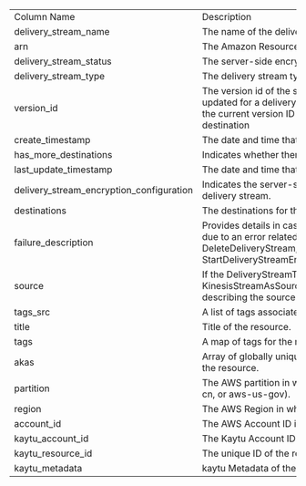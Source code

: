 <table>
	<tr><td>Column Name</td><td>Description</td></tr>
	<tr><td>delivery_stream_name</td><td>The name of the delivery stream.</td></tr>
	<tr><td>arn</td><td>The Amazon Resource Name (ARN) of the delivery stream.</td></tr>
	<tr><td>delivery_stream_status</td><td>The server-side encryption type used on the stream.</td></tr>
	<tr><td>delivery_stream_type</td><td>The delivery stream type.</td></tr>
	<tr><td>version_id</td><td>The version id of the stream. Each time the destination is updated for a delivery stream, the version ID is changed, and the current version ID is required when updating the destination</td></tr>
	<tr><td>create_timestamp</td><td>The date and time that the delivery stream was created.</td></tr>
	<tr><td>has_more_destinations</td><td>Indicates whether there are more destinations available to list.</td></tr>
	<tr><td>last_update_timestamp</td><td>The date and time that the delivery stream was last updated.</td></tr>
	<tr><td>delivery_stream_encryption_configuration</td><td>Indicates the server-side encryption (SSE) status for the delivery stream.</td></tr>
	<tr><td>destinations</td><td>The destinations for the stream.</td></tr>
	<tr><td>failure_description</td><td>Provides details in case one of the following operations fails due to an error related to KMS: CreateDeliveryStream, DeleteDeliveryStream, StartDeliveryStreamEncryption,StopDeliveryStreamEncryption.</td></tr>
	<tr><td>source</td><td>If the DeliveryStreamType parameter is KinesisStreamAsSource, a SourceDescription object describing the source Kinesis data stream.</td></tr>
	<tr><td>tags_src</td><td>A list of tags associated with the delivery stream.</td></tr>
	<tr><td>title</td><td>Title of the resource.</td></tr>
	<tr><td>tags</td><td>A map of tags for the resource.</td></tr>
	<tr><td>akas</td><td>Array of globally unique identifier strings (also known as) for the resource.</td></tr>
	<tr><td>partition</td><td>The AWS partition in which the resource is located (aws, aws-cn, or aws-us-gov).</td></tr>
	<tr><td>region</td><td>The AWS Region in which the resource is located.</td></tr>
	<tr><td>account_id</td><td>The AWS Account ID in which the resource is located.</td></tr>
	<tr><td>kaytu_account_id</td><td>The Kaytu Account ID in which the resource is located.</td></tr>
	<tr><td>kaytu_resource_id</td><td>The unique ID of the resource in Kaytu.</td></tr>
	<tr><td>kaytu_metadata</td><td>kaytu Metadata of the AWS resource.</td></tr>
</table>